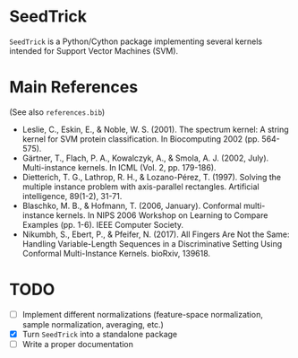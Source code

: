 # SeedTrick

`SeedTrick` is a Python/Cython package implementing several kernels intended for Support Vector Machines (SVM).

# Main References

(See also `references.bib`)

+ Leslie, C., Eskin, E., & Noble, W. S. (2001). The spectrum kernel: A string kernel for SVM protein classification. In Biocomputing 2002 (pp. 564-575).
+ Gärtner, T., Flach, P. A., Kowalczyk, A., & Smola, A. J. (2002, July). Multi-instance kernels. In ICML (Vol. 2, pp. 179-186).
+ Dietterich, T. G., Lathrop, R. H., & Lozano-Pérez, T. (1997). Solving the multiple instance problem with axis-parallel rectangles. Artificial intelligence, 89(1-2), 31-71.
+ Blaschko, M. B., & Hofmann, T. (2006, January). Conformal multi-instance kernels. In NIPS 2006 Workshop on Learning to Compare Examples (pp. 1-6). IEEE Computer Society.
+ Nikumbh, S., Ebert, P., & Pfeifer, N. (2017). All Fingers Are Not the Same: Handling Variable-Length Sequences in a Discriminative Setting Using Conformal Multi-Instance Kernels. bioRxiv, 139618.

# TODO

+ [ ] Implement different normalizations (feature-space normalization, sample normalization, averaging, etc.)
+ [x] Turn `SeedTrick` into a standalone package
+ [ ] Write a proper documentation
